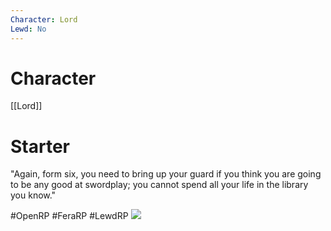 ```yaml
---
Character: Lord
Lewd: No
---
```

# Character
[[Lord]]

# Starter
"Again, form six, you need to bring up your guard if you think you are going to be any good at swordplay; you cannot spend all your life in the library you know."

  

#OpenRP #FeraRP #LewdRP 
![](NVgJOAN4p8hf3hL1hBxGbuZfFT3XSyA1EEcXsfNz1io.jpg)